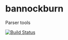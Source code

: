 # bannockburn
Parser tools

[![Build Status](https://travis-ci.org/evan-syntergy/bannockburn.svg?branch=master)](https://travis-ci.org/evan-syntergy/bannockburn)
